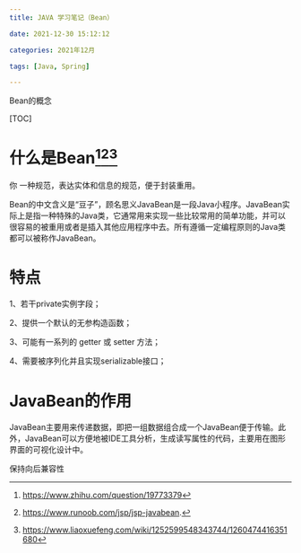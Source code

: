 ```yaml
---
title: JAVA 学习笔记（Bean）

date: 2021-12-30 15:12:12  

categories: 2021年12月

tags: [Java, Spring]

---
```


Bean的概念

<!-- more -->

[TOC]

# 什么是Bean[^1][^2][^3]

你
一种规范，表达实体和信息的规范，便于封装重用。

Bean的中文含义是“豆子”，顾名思义JavaBean是一段Java小程序。JavaBean实际上是指一种特殊的Java类，它通常用来实现一些比较常用的简单功能，并可以很容易的被重用或者是插入其他应用程序中去。所有遵循一定编程原则的Java类都可以被称作JavaBean。


# 特点
1、若干private实例字段；

2、提供一个默认的无参构造函数；

3、可能有一系列的 getter 或 setter 方法；

4、需要被序列化并且实现serializable接口；

# JavaBean的作用
JavaBean主要用来传递数据，即把一组数据组合成一个JavaBean便于传输。此外，JavaBean可以方便地被IDE工具分析，生成读写属性的代码，主要用在图形界面的可视化设计中。

保持向后兼容性



[^1]:https://www.zhihu.com/question/19773379

[^2]:https://www.runoob.com/jsp/jsp-javabean.

[^3]:https://www.liaoxuefeng.com/wiki/1252599548343744/1260474416351680